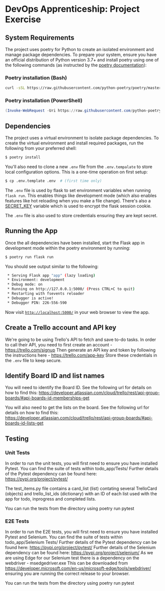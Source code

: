 # DevOps Apprenticeship: Project Exercise

## System Requirements

The project uses poetry for Python to create an isolated environment and manage package dependencies. To prepare your system, ensure you have an official distribution of Python version 3.7+ and install poetry using one of the following commands (as instructed by the [poetry documentation](https://python-poetry.org/docs/#system-requirements)):

### Poetry installation (Bash)

```bash
curl -sSL https://raw.githubusercontent.com/python-poetry/poetry/master/get-poetry.py | python
```

### Poetry installation (PowerShell)

```powershell
(Invoke-WebRequest -Uri https://raw.githubusercontent.com/python-poetry/poetry/master/get-poetry.py -UseBasicParsing).Content | python
```


## Dependencies

The project uses a virtual environment to isolate package dependencies. To create the virtual environment and install required packages, run the following from your preferred shell:

```bash
$ poetry install
```

You'll also need to clone a new `.env` file from the `.env.tempalate` to store local configuration options. This is a one-time operation on first setup:

```bash
$ cp .env.template .env  # (first time only)
```

The `.env` file is used by flask to set environment variables when running `flask run`. This enables things like development mode (which also enables features like hot reloading when you make a file change). There's also a [SECRET_KEY](https://flask.palletsprojects.com/en/1.1.x/config/#SECRET_KEY) variable which is used to encrypt the flask session cookie.

The `.env` file is also used to store credentials ensuring they are kept secret. 

## Running the App

Once the all dependencies have been installed, start the Flask app in development mode within the poetry environment by running:
```bash
$ poetry run flask run
```

You should see output similar to the following:
```bash
 * Serving Flask app "app" (lazy loading)
 * Environment: development
 * Debug mode: on
 * Running on http://127.0.0.1:5000/ (Press CTRL+C to quit)
 * Restarting with fsevents reloader
 * Debugger is active!
 * Debugger PIN: 226-556-590
```
Now visit [`http://localhost:5000/`](http://localhost:5000/) in your web browser to view the app.

## Create a Trello account and API key

We're going to be using Trello's API to fetch and save to-do tasks. In order to call their API, you need to first create an account - https://trello.com/signup
Then generate an API key and token by following the instructions here - https://trello.com/app-key
Store these credentials in the `.env` file to keep secure. 

## Identify Board ID and list names

You will need to identify the Board ID. See the following url for details on how to find this: https://developer.atlassian.com/cloud/trello/rest/api-group-boards/#api-boards-id-memberships-get

You will also need to get the lists on the board. See the following url for details on how to find this: https://developer.atlassian.com/cloud/trello/rest/api-group-boards/#api-boards-id-lists-get

## Testing

### Unit Tests

In order to run the unit tests, you will first need to ensure you have installed Pytest. You can find the suite of tests within todo_app/Tests/
Further details of the Pytest dependency can be found here: https://pypi.org/project/pytest/

The test_items.py file contains a card_list (list) contating several TrelloCard (objects) and trello_list_ids (dictionary) with an ID of each list used with the app for todo, inprogress and completed lists. 

You can run the tests from the directory using poetry run pytest

### E2E Tests
In order to run the E2E tests, you will first need to ensure you have installed Pytest and Selenium. You can find the suite of tests within todo_app/Selenium Tests/
Further details of the Pytest dependency can be found here: https://pypi.org/project/pytest/
Further details of the Selenium dependency can be found here: https://pypi.org/project/selenium/
As we are using Edge for our Selenium test there is a dependency on the webdriver - msedgedriver.exe This can be downloaded from https://developer.microsoft.com/en-us/microsoft-edge/tools/webdriver/ ensuring you are running the correct release to your browser. 

You can run the tests from the directory using poetry run pytest